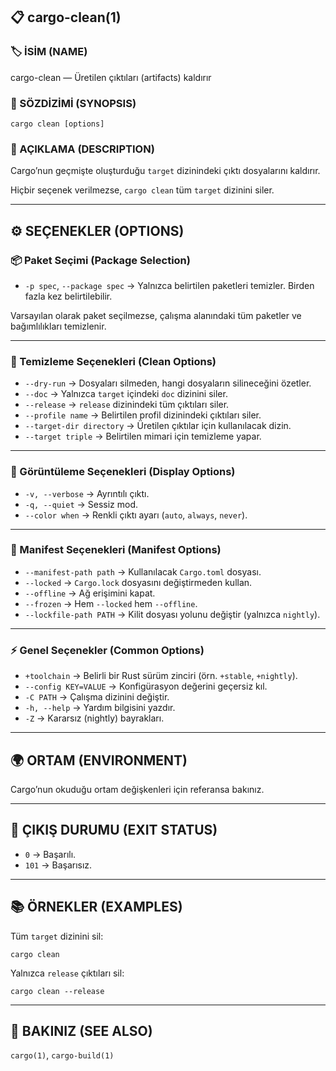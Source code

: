 ## 📋 cargo-clean(1)

### 🏷️ İSİM (NAME)

cargo-clean — Üretilen çıktıları (artifacts) kaldırır

### 📌 SÖZDİZİMİ (SYNOPSIS)

```
cargo clean [options]
```

### 📝 AÇIKLAMA (DESCRIPTION)

Cargo’nun geçmişte oluşturduğu `target` dizinindeki çıktı dosyalarını kaldırır.

Hiçbir seçenek verilmezse, `cargo clean` tüm `target` dizinini siler.

---

## ⚙️ SEÇENEKLER (OPTIONS)

### 📦 Paket Seçimi (Package Selection)

* `-p spec`, `--package spec` → Yalnızca belirtilen paketleri temizler. Birden fazla kez belirtilebilir.

Varsayılan olarak paket seçilmezse, çalışma alanındaki tüm paketler ve bağımlılıkları temizlenir.

---

### 🧹 Temizleme Seçenekleri (Clean Options)

* `--dry-run` → Dosyaları silmeden, hangi dosyaların silineceğini özetler.
* `--doc` → Yalnızca `target` içindeki `doc` dizinini siler.
* `--release` → `release` dizinindeki tüm çıktıları siler.
* `--profile name` → Belirtilen profil dizinindeki çıktıları siler.
* `--target-dir directory` → Üretilen çıktılar için kullanılacak dizin.
* `--target triple` → Belirtilen mimari için temizleme yapar.

---

### 👀 Görüntüleme Seçenekleri (Display Options)

* `-v, --verbose` → Ayrıntılı çıktı.
* `-q, --quiet` → Sessiz mod.
* `--color when` → Renkli çıktı ayarı (`auto`, `always`, `never`).

---

### 📄 Manifest Seçenekleri (Manifest Options)

* `--manifest-path path` → Kullanılacak `Cargo.toml` dosyası.
* `--locked` → `Cargo.lock` dosyasını değiştirmeden kullan.
* `--offline` → Ağ erişimini kapat.
* `--frozen` → Hem `--locked` hem `--offline`.
* `--lockfile-path PATH` → Kilit dosyası yolunu değiştir (yalnızca `nightly`).

---

### ⚡ Genel Seçenekler (Common Options)

* `+toolchain` → Belirli bir Rust sürüm zinciri (örn. `+stable`, `+nightly`).
* `--config KEY=VALUE` → Konfigürasyon değerini geçersiz kıl.
* `-C PATH` → Çalışma dizinini değiştir.
* `-h, --help` → Yardım bilgisini yazdır.
* `-Z` → Kararsız (nightly) bayrakları.

---

## 🌍 ORTAM (ENVIRONMENT)

Cargo’nun okuduğu ortam değişkenleri için referansa bakınız.

---

## 🚪 ÇIKIŞ DURUMU (EXIT STATUS)

* `0` → Başarılı.
* `101` → Başarısız.

---

## 📚 ÖRNEKLER (EXAMPLES)

Tüm `target` dizinini sil:

```
cargo clean
```

Yalnızca `release` çıktıları sil:

```
cargo clean --release
```

---

## 🔗 BAKINIZ (SEE ALSO)

`cargo(1)`, `cargo-build(1)`
